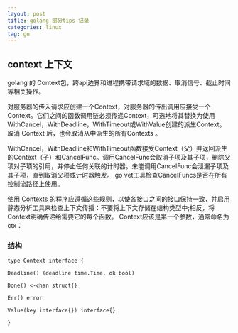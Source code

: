 ```yaml
---
layout: post
title: golang 部分tips 记录
categories: linux
tag: go
---
```


## context 上下文

golang 的 Context包，跨api边界和进程携带请求域的数据、取消信号、截止时间等相关操作。

对服务器的传入请求应创建一个Context，对服务器的传出调用应接受一个Context。它们之间的函数调用链必须传递Context，可选地将其替换为使用WithCancel，WithDeadline，WithTimeout或WithValue创建的派生Context。取消 Context 后，也会取消从中派生的所有Contexts 。

WithCancel，WithDeadline和WithTimeout函数接受Context（父）并返回派生的Context（子）和CancelFunc。调用CancelFunc会取消子项及其子项，删除父项对子项的引用，并停止任何关联的计时器。未能调用CancelFunc会泄漏子项及其子项，直到取消父项或计时器触发。 go vet工具检查CancelFuncs是否在所有控制流路径上使用。

使用 Contexts 的程序应遵循这些规则，以使各接口之间的接口保持一致，并启用静态分析工具来检查上下文传播：不要将上下文存储在结构类型中;相反，将Context明确传递给需要它的每个函数。 Context应该是第一个参数，通常命名为ctx：

### 结构
```golang
type Context interface {

Deadline() (deadline time.Time, ok bool)

Done() <-chan struct{}

Err() error

Value(key interface{}) interface{}

}
```